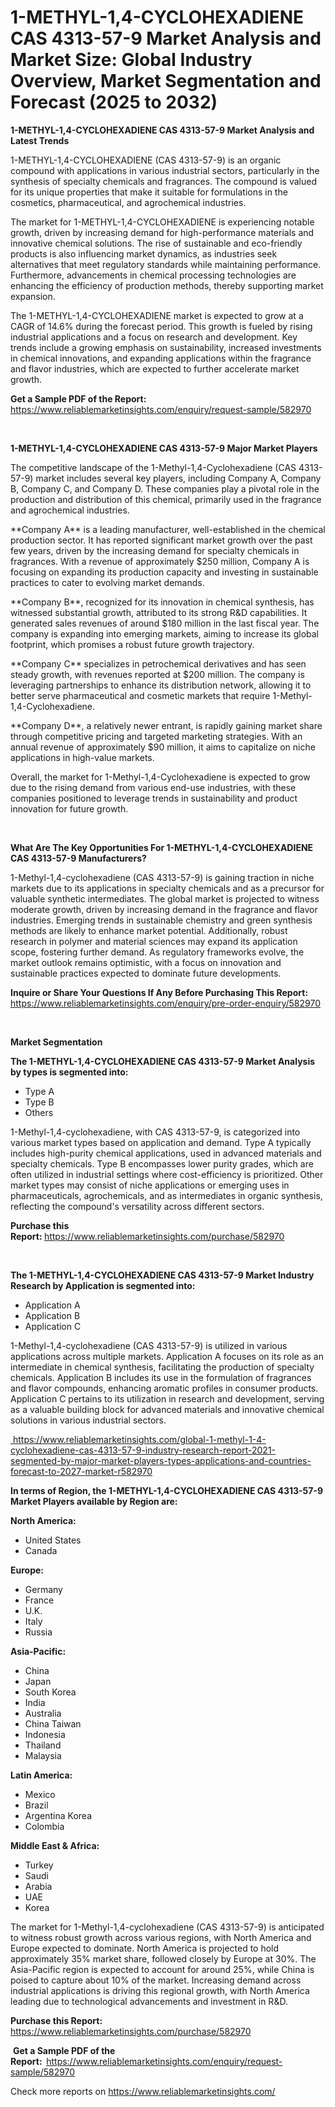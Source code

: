 <p><h1>1-METHYL-1,4-CYCLOHEXADIENE CAS 4313-57-9 Market Analysis and Market Size: Global Industry Overview, Market Segmentation and Forecast (2025 to 2032)</h1></p><p><strong>1-METHYL-1,4-CYCLOHEXADIENE CAS 4313-57-9 Market Analysis and Latest Trends</strong></p>
<p><p>1-METHYL-1,4-CYCLOHEXADIENE (CAS 4313-57-9) is an organic compound with applications in various industrial sectors, particularly in the synthesis of specialty chemicals and fragrances. The compound is valued for its unique properties that make it suitable for formulations in the cosmetics, pharmaceutical, and agrochemical industries.</p><p>The market for 1-METHYL-1,4-CYCLOHEXADIENE is experiencing notable growth, driven by increasing demand for high-performance materials and innovative chemical solutions. The rise of sustainable and eco-friendly products is also influencing market dynamics, as industries seek alternatives that meet regulatory standards while maintaining performance. Furthermore, advancements in chemical processing technologies are enhancing the efficiency of production methods, thereby supporting market expansion.</p><p>The 1-METHYL-1,4-CYCLOHEXADIENE market is expected to grow at a CAGR of 14.6% during the forecast period. This growth is fueled by rising industrial applications and a focus on research and development. Key trends include a growing emphasis on sustainability, increased investments in chemical innovations, and expanding applications within the fragrance and flavor industries, which are expected to further accelerate market growth.</p></p>
<p><strong>Get a Sample PDF of the Report:&nbsp;</strong> <a href="https://www.reliablemarketinsights.com/enquiry/request-sample/582970?utm_campaign=2891&utm_medium=2&utm_source=Github&utm_content=ia&utm_term=23032025&utm_id=1-methyl-14-cyclohexadiene-cas-4313-57-9">https://www.reliablemarketinsights.com/enquiry/request-sample/582970</a></p>
<p>&nbsp;</p>
<p><strong>1-METHYL-1,4-CYCLOHEXADIENE CAS 4313-57-9 Major Market Players</strong></p>
<p><p>The competitive landscape of the 1-Methyl-1,4-Cyclohexadiene (CAS 4313-57-9) market includes several key players, including Company A, Company B, Company C, and Company D. These companies play a pivotal role in the production and distribution of this chemical, primarily used in the fragrance and agrochemical industries.</p><p>**Company A** is a leading manufacturer, well-established in the chemical production sector. It has reported significant market growth over the past few years, driven by the increasing demand for specialty chemicals in fragrances. With a revenue of approximately $250 million, Company A is focusing on expanding its production capacity and investing in sustainable practices to cater to evolving market demands.</p><p>**Company B**, recognized for its innovation in chemical synthesis, has witnessed substantial growth, attributed to its strong R&D capabilities. It generated sales revenues of around $180 million in the last fiscal year. The company is expanding into emerging markets, aiming to increase its global footprint, which promises a robust future growth trajectory.</p><p>**Company C** specializes in petrochemical derivatives and has seen steady growth, with revenues reported at $200 million. The company is leveraging partnerships to enhance its distribution network, allowing it to better serve pharmaceutical and cosmetic markets that require 1-Methyl-1,4-Cyclohexadiene.</p><p>**Company D**, a relatively newer entrant, is rapidly gaining market share through competitive pricing and targeted marketing strategies. With an annual revenue of approximately $90 million, it aims to capitalize on niche applications in high-value markets.</p><p>Overall, the market for 1-Methyl-1,4-Cyclohexadiene is expected to grow due to the rising demand from various end-use industries, with these companies positioned to leverage trends in sustainability and product innovation for future growth.</p></p>
<p>&nbsp;</p>
<p><strong>What Are The Key Opportunities For 1-METHYL-1,4-CYCLOHEXADIENE CAS 4313-57-9 Manufacturers?</strong></p>
<p><p>1-Methyl-1,4-cyclohexadiene (CAS 4313-57-9) is gaining traction in niche markets due to its applications in specialty chemicals and as a precursor for valuable synthetic intermediates. The global market is projected to witness moderate growth, driven by increasing demand in the fragrance and flavor industries. Emerging trends in sustainable chemistry and green synthesis methods are likely to enhance market potential. Additionally, robust research in polymer and material sciences may expand its application scope, fostering further demand. As regulatory frameworks evolve, the market outlook remains optimistic, with a focus on innovation and sustainable practices expected to dominate future developments.</p></p>
<p><strong>Inquire or Share Your Questions If Any Before Purchasing This Report:</strong> <a href="https://www.reliablemarketinsights.com/enquiry/pre-order-enquiry/582970?utm_campaign=2891&utm_medium=2&utm_source=Github&utm_content=ia&utm_term=23032025&utm_id=1-methyl-14-cyclohexadiene-cas-4313-57-9">https://www.reliablemarketinsights.com/enquiry/pre-order-enquiry/582970</a></p>
<p>&nbsp;</p>
<p><strong>Market Segmentation</strong></p>
<p><strong>The 1-METHYL-1,4-CYCLOHEXADIENE CAS 4313-57-9 Market Analysis by types is segmented into:</strong></p>
<p><ul><li>Type A</li><li>Type B</li><li>Others</li></ul></p>
<p><p>1-Methyl-1,4-cyclohexadiene, with CAS 4313-57-9, is categorized into various market types based on application and demand. Type A typically includes high-purity chemical applications, used in advanced materials and specialty chemicals. Type B encompasses lower purity grades, which are often utilized in industrial settings where cost-efficiency is prioritized. Other market types may consist of niche applications or emerging uses in pharmaceuticals, agrochemicals, and as intermediates in organic synthesis, reflecting the compound's versatility across different sectors.</p></p>
<p><strong>Purchase this Report:&nbsp;</strong><a href="https://www.reliablemarketinsights.com/purchase/582970?utm_campaign=2891&utm_medium=2&utm_source=Github&utm_content=ia&utm_term=23032025&utm_id=1-methyl-14-cyclohexadiene-cas-4313-57-9">https://www.reliablemarketinsights.com/purchase/582970</a></p>
<p>&nbsp;</p>
<p><strong>The 1-METHYL-1,4-CYCLOHEXADIENE CAS 4313-57-9 Market Industry Research by Application is segmented into:</strong></p>
<p><ul><li>Application A</li><li>Application B</li><li>Application C</li></ul></p>
<p><p>1-Methyl-1,4-cyclohexadiene (CAS 4313-57-9) is utilized in various applications across multiple markets. Application A focuses on its role as an intermediate in chemical synthesis, facilitating the production of specialty chemicals. Application B includes its use in the formulation of fragrances and flavor compounds, enhancing aromatic profiles in consumer products. Application C pertains to its utilization in research and development, serving as a valuable building block for advanced materials and innovative chemical solutions in various industrial sectors.</p></p>
<p><a href="https://www.reliablemarketinsights.com/global-1-methyl-1-4-cyclohexadiene-cas-4313-57-9-industry-research-report-2021-segmented-by-major-market-players-types-applications-and-countries-forecast-to-2027-market-r582970?utm_campaign=2891&utm_medium=2&utm_source=Github&utm_content=ia&utm_term=23032025&utm_id=1-methyl-14-cyclohexadiene-cas-4313-57-9">&nbsp;https://www.reliablemarketinsights.com/global-1-methyl-1-4-cyclohexadiene-cas-4313-57-9-industry-research-report-2021-segmented-by-major-market-players-types-applications-and-countries-forecast-to-2027-market-r582970</a></p>
<p><strong>In terms of Region, the 1-METHYL-1,4-CYCLOHEXADIENE CAS 4313-57-9 Market Players available by Region are:</strong></p>
<p>
    <p> <strong> North America: </strong>
        <ul>
            <li>United States</li>
            <li>Canada</li>
        </ul>
        </p> 
    <p> <strong> Europe: </strong>
        <ul>
            <li>Germany</li>
            <li>France</li>
            <li>U.K.</li>
            <li>Italy</li>
            <li>Russia</li>
        </ul>
        </p> 
    <p> <strong> Asia-Pacific: </strong>
        <ul>
            <li>China</li>
            <li>Japan</li>
            <li>South Korea</li>
            <li>India</li>
            <li>Australia</li>
            <li>China Taiwan</li>
            <li>Indonesia</li>
            <li>Thailand</li>
            <li>Malaysia</li>
        </ul>
        </p> 
    <p> <strong> Latin America: </strong>
        <ul>
            <li>Mexico</li>
            <li>Brazil</li>
            <li>Argentina Korea</li>
            <li>Colombia</li>
        </ul>
        </p> 
    <p> <strong> Middle East & Africa: </strong>
        <ul>
            <li>Turkey</li>
            <li>Saudi</li>
            <li>Arabia</li>
            <li>UAE</li>
            <li>Korea</li>
        </ul>
    </p>
    </p>
<p><p>The market for 1-Methyl-1,4-cyclohexadiene (CAS 4313-57-9) is anticipated to witness robust growth across various regions, with North America and Europe expected to dominate. North America is projected to hold approximately 35% market share, followed closely by Europe at 30%. The Asia-Pacific region is expected to account for around 25%, while China is poised to capture about 10% of the market. Increasing demand across industrial applications is driving this regional growth, with North America leading due to technological advancements and investment in R&D.</p></p>
<p><strong>Purchase this Report: </strong><a href="https://www.reliablemarketinsights.com/purchase/582970?utm_campaign=2891&utm_medium=2&utm_source=Github&utm_content=ia&utm_term=23032025&utm_id=1-methyl-14-cyclohexadiene-cas-4313-57-9">https://www.reliablemarketinsights.com/purchase/582970</a></p>
<p>&nbsp;<strong>Get a Sample PDF of the Report:&nbsp;&nbsp;</strong><a href="https://www.reliablemarketinsights.com/enquiry/request-sample/582970?utm_campaign=2891&utm_medium=2&utm_source=Github&utm_content=ia&utm_term=23032025&utm_id=1-methyl-14-cyclohexadiene-cas-4313-57-9">https://www.reliablemarketinsights.com/enquiry/request-sample/582970</a></p>
<p><strong></strong></p>
<p>Check more reports on <a href="https://www.reliablemarketinsights.com/?utm_campaign=2891&utm_medium=2&utm_source=Github&utm_content=ia&utm_term=23032025&utm_id=1-methyl-14-cyclohexadiene-cas-4313-57-9">https://www.reliablemarketinsights.com/</a></p>